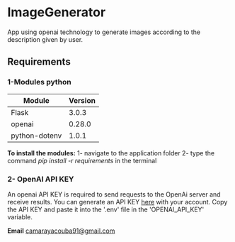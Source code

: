 # ImageGenerator
App using openai technology to generate images according to the description given by user.

## Requirements
### 1-Modules python

|    Module    |    Version    |
|--------------|---------------|
|    Flask     |    3.0.3      |
|    openai    |    0.28.0     |
|python-dotenv |     1.0.1     |

**To install the modules:**
1- navigate to the application folder
2- type the command *pip install -r requirements* in the terminal

### 2- OpenAI API KEY
An openai API KEY is required to send requests to the OpenAi server and receive results.
You can generate an API KEY [here]('https://platform.openai.com/api-keys') with your account.
Copy the API KEY and paste it into the '.env' file in the 'OPENAI_API_KEY' variable.

**Email**
camarayacouba91@gmail.com
